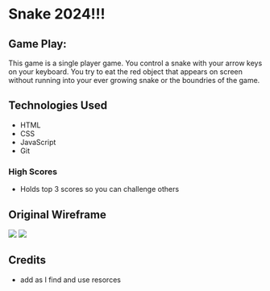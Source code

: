 # Snake 2024!!! 

## Game Play:

This game is a single player game. You control a snake with your arrow keys on your keyboard. You try to eat the red object that appears on screen without running into your ever growing snake or the boundries of the game.

## Technologies Used 
 * HTML
 * CSS
 * JavaScript
 * Git


### High Scores
  * Holds top 3 scores so you can challenge others

## Original Wireframe 

![](https://i.imgur.com/huBlEo1.png) ![](https://i.imgur.com/6WSVYur.png)




## Credits 
  * add as I find and use resorces